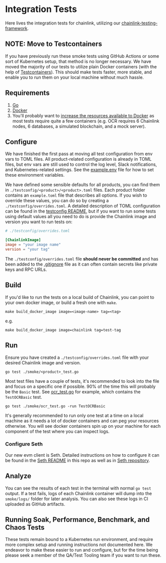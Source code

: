 # Integration Tests

Here lives the integration tests for chainlink, utilizing our [chainlink-testing-framework](https://github.com/smartcontractkit/chainlink-testing-framework).

## NOTE: Move to Testcontainers

If you have previously run these smoke tests using GitHub Actions or some sort of Kubernetes setup, that method is no longer necessary. We have moved the majority of our tests to utilize plain Docker containers (with the help of [Testcontainers](https://golang.testcontainers.org/)). This should make tests faster, more stable, and enable you to run them on your local machine without much hassle.

## Requirements

1. [Go](https://go.dev/)
2. [Docker](https://www.docker.com/)
3. You'll probably want to [increase the resources available to Docker](https://stackoverflow.com/questions/44533319/how-to-assign-more-memory-to-docker-container) as most tests require quite a few containers (e.g. OCR requires 6 Chainlink nodes, 6 databases, a simulated blockchain, and a mock server).

## Configure

We have finished the first pass at moving all test configuration from env vars to TOML files. All product-related configuration is already in TOML files, but env vars are still used to control the log level, Slack notifications, and Kubernetes-related settings. See the [example.env](./example.env) file for how to set these environment variables.

We have defined some sensible defaults for all products, you can find them in `./testconfig/<product>/<product>.toml` files. Each product folder contains an `example.toml` file that describes all options. If you wish to override these values, you can do so by creating a `./testconfig/overrides.toml`. A detailed description of TOML configuration can be found in the [testconfig README](./testconfig/README.md), but if you want to run some tests using default values all you need to do is provide the Chainlink image and version you want to run tests on:
```toml
# ./testconfig/overrides.toml

[ChainlinkImage]
image = "your image name"
version = "your tag"
```

The `./testconfig/overrides.toml` file **should never be committed** and has been added to the [.gitignore](../.gitignore) file as it can often contain secrets like private keys and RPC URLs.

## Build

If you'd like to run the tests on a local build of Chainlink, you can point to your own docker image, or build a fresh one with `make`.

`make build_docker_image image=<image-name> tag=<tag>`

e.g.

`make build_docker_image image=chainlink tag=test-tag`

## Run

Ensure you have created a `./testconfig/overrides.toml` file with your desired Chainlink image and version.

`go test ./smoke/<product>_test.go`

Most test files have a couple of tests, it's recommended to look into the file and focus on a specific one if possible. 90% of the time this will probably be the `Basic` test. See [ocr_test.go](./smoke/ocr_test.go) for example, which contains the `TestOCRBasic` test.

`go test ./smoke/ocr_test.go -run TestOCRBasic`

It's generally recommended to run only one test at a time on a local machine as it needs a lot of docker containers and can peg your resources otherwise. You will see docker containers spin up on your machine for each component of the test where you can inspect logs.

### Configure Seth

Our new evm client is Seth. Detailed instructions on how to configure it can be found in the [Seth README](./README_SETH.md) in this repo as well as in [Seth repository](https://github.com/smartcontractkit/seth).

## Analyze

You can see the results of each test in the terminal with normal `go test` output. If a test fails, logs of each Chainlink container will dump into the `smoke/logs/` folder for later analysis. You can also see these logs in CI uploaded as GitHub artifacts.

## Running Soak, Performance, Benchmark, and Chaos Tests

These tests remain bound to a Kubernetes run environment, and require more complex setup and running instructions not documented here. We endeavor to make these easier to run and configure, but for the time being please seek a member of the QA/Test Tooling team if you want to run these.

